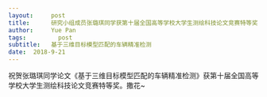 ```yaml
---
layout:     post
title:      研究小组成员张璐琪同学获第十届全国高等学校大学生测绘科技论文竞赛特等奖
author:     Yue Pan
tags: 		  post
subtitle:   基于三维目标模型匹配的车辆精准检测 
date:  2018-9-21 
---
```



祝贺张璐琪同学论文《基于三维目标模型匹配的车辆精准检测》获第十届全国高等学校大学生测绘科技论文竞赛特等奖。撒花~



